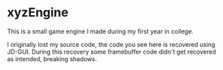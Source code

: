 # xyzEngine
This is a small game engine I made during my first year in college.

I originally lost my source code, the code you see here is recovered using JD-GUI. During this recovery some framebuffer code didn't get recovered as intended, breaking shadows.

